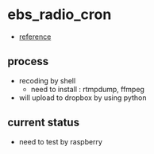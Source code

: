 # ebs_radio_cron

* [reference](https://younworld.tistory.com/entry/EBS-%EB%9D%BC%EB%94%94%EC%98%A4-%EC%9E%90%EB%8F%99-%EB%85%B9%EC%9D%8C)

## process

* recoding by shell
  * need to install : rtmpdump, ffmpeg
* will upload to dropbox by using python

## current status

* need to test by raspberry
